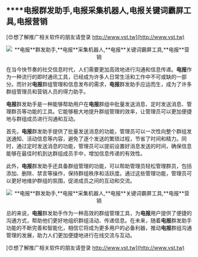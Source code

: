 ## ****电报**群发助手,**电报**采集机器人,**电报**关键词霸屏工具,**电报**营销**

[😍想了解推广相关软件的朋友请登录 http://www.vst.tw](http://www.vst.tw)

 <center><img src="https://vst.tw/MP4/tuiguang/png/2.png" alt="**电报**群发助手,**电报**采集机器人,**电报**关键词霸屏工具,**电报**营销"></center>

在当今快节奏的社交信息时代，人们需要更加高效地进行沟通和信息传递。**电报**作为一种流行的即时通讯工具，已经成为许多人日常生活和工作中不可或缺的一部分。而针对**电报**群组管理和信息发布的需求，**电报**群发助手应运而生，成为了许多群组管理员和营销人员的得力助手。

**电报**群发助手是一种能够帮助用户在**电报**群组中批量发送消息、定时发送消息、管理群员等功能的工具。它能够极大地提升群组管理的效率，让管理员可以更加便捷地与群组成员进行沟通和互动。

首先，**电报**群发助手提供了批量发送消息的功能，管理员可以一次性向整个群组发送通知、活动信息等内容，避免了逐个发送的繁琐过程，节省了时间和精力。同时，通过定时发送消息的功能，管理员可以提前设置好消息发送的时间，确保信息能够在最佳时机到达群组成员手中，增加信息传递的有效性。

此外，**电报**群发助手还具备群组管理的功能，可以帮助管理员轻松管理群员，包括添加、删除、禁言等操作，保持群组秩序和活跃度。通过这些管理功能，管理员可以更好地维护群组的氛围，促进成员之间的互动和交流。

 <center><img src="https://vst.tw/MP4/tuiguang/png/7.png" alt="**电报**群发助手,**电报**采集机器人,**电报**关键词霸屏工具,**电报**营销"></center>

总的来说，**电报**群发助手作为一种高效的群组管理工具，为**电报**用户提供了便捷的沟通方式，帮助他们更好地组织群组活动、传递信息。在未来，随着**电报**群发助手功能的不断完善和智能化，相信它将成为更多用户的必备利器，推动**电报**群组沟通管理的发展，助力人们更加便捷地进行在线交流与互动。

[😍想了解推广相关软件的朋友请登录 http://www.vst.tw](http://www.vst.tw)



